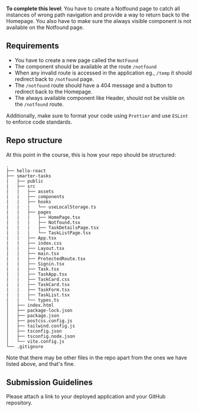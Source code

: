 **To complete this level**: You have to create a Notfound page to catch all instances of wrong path navigation and provide a way to return back to the Homepage. You also have to make sure the always visible component is not available on the Notfound page.

## Requirements

- You have to create a new page called the `NotFound`
- The component should be available at the route `/notfound`
- When any invalid route is accessed in the application eg., `/temp` it should redirect back to `/notfound` page.
- The `/notfound` route should have a 404 message and a button to redirect back to the Homepage.
- The always available component like Header, should not be visible on the `/notfound` route.

Additionally, make sure to format your code using `Prettier` and use `ESLint` to enforce code standards.

## Repo structure

At this point in the course, this is how your repo should be structured:
```
.
├── hello-react
├── smarter-tasks
|   ├── public
|   ├── src
|   |   ├── assets
|   |   ├── components
|   |   ├── hooks
|   |   |   └── useLocalStorage.ts
|   |   ├── pages
|   |   |   ├── HomePage.tsx
|   |   |   ├── Notfound.tsx
|   |   |   ├── TaskDetailsPage.tsx
|   |   |   └── TaskListPage.tsx
|   |   ├── App.tsx
|   |   ├── index.css
|   |   ├── Layout.tsx
|   |   ├── main.tsx
|   |   ├── ProtectedRoute.tsx
|   |   ├── Signin.tsx
|   |   ├── Task.tsx
|   |   ├── TaskApp.tsx
|   |   ├── TaskCard.css
|   |   ├── TaskCard.tsx
|   |   ├── TaskForm.tsx
|   |   ├── TaskList.tsx
|   |   └── types.ts
│   ├── index.html
│   ├── package-lock.json
│   ├── package.json
│   ├── postcss.config.js
│   ├── tailwind.config.js
│   ├── tsconfig.json
│   ├── tsconfig.node.json
│   └── vite.config.js
└── .gitignore
```
Note that there may be other files in the repo apart from the ones we have listed above, and that's fine. 

## Submission Guidelines

Please attach a link to your deployed application and your GitHub repository.